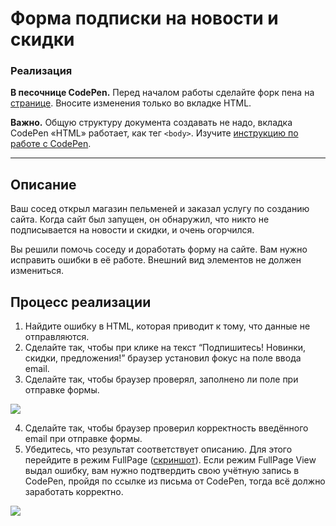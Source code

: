 # Форма подписки на новости и скидки

### Реализация

**В песочнице CodePen.** Перед началом работы сделайте форк пена на [странице](https://codepen.io/Netology/pen/PyWbOQ?editors=1000#0). Вносите изменения только во вкладке HTML.

**Важно.** Общую структуру документа создавать не надо, вкладка CodePen «HTML» работает, как тег `<body>`.
Изучите [инструкцию по работе с CodePen](https://github.com/netology-code/guides/tree/master/codepen).

---

## Описание

Ваш сосед открыл магазин пельменей и заказал услугу по созданию сайта. Когда сайт был запущен, он обнаружил, что никто не подписывается на новости и скидки, и очень огорчился.

Вы решили помочь соседу и доработать форму на сайте. Вам нужно исправить ошибки в её работе. Внешний вид элементов не должен измениться.

## Процесс реализации

1. Найдите ошибку в HTML, которая приводит к тому, что данные не отправляются.
2. Сделайте так, чтобы при клике на текст “Подпишитесь! Новинки, скидки, предложения!” браузер установил фокус на поле ввода email.
3. Сделайте так, чтобы браузер проверял, заполнено ли поле при отправке формы.

![](https://netology-code.github.io/html-2-homeworks/sources/3-1/news-and-offers-stage-0.jpg)

4. Сделайте так, чтобы браузер проверил корректность введённого email при отправке формы.
5. Убедитесь, что результат соответствует описанию. Для этого перейдите в режим FullPage ([скриншот](/sources/screen.md)). Если режим FullPage View выдал ошибку, вам нужно подтвердить свою учётную запись в CodePen, пройдя по ссылке из письма от CodePen, тогда всё должно заработать корректно.

![](https://netology-code.github.io/html-2-homeworks/sources/3-1/news-and-offers-stage-1.jpg)

